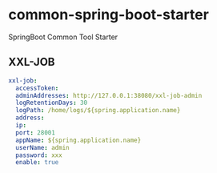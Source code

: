 # common-spring-boot-starter
SpringBoot Common Tool Starter
## XXL-JOB
```yaml
xxl-job:
  accessToken:
  adminAddresses: http://127.0.0.1:38080/xxl-job-admin
  logRetentionDays: 30
  logPath: /home/logs/${spring.application.name}
  address:
  ip:
  port: 28001
  appName: ${spring.application.name}
  userName: admin
  password: xxx
  enable: true
```